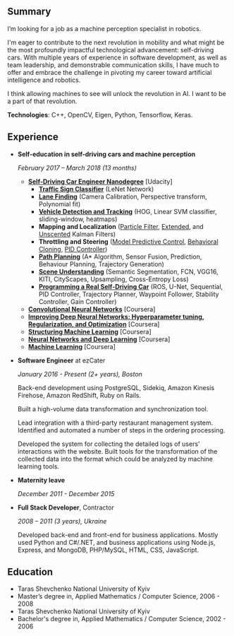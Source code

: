 ## Summary
I’m looking for a job as a machine perception specialist in robotics. 

I'm eager to contribute to the next revolution in mobility and what might be the most profoundly impactful technological advancement: self-driving cars. With multiple years of experience in software development, as well as team leadership, and demonstrable communication skills, I have much to offer and embrace the challenge in pivoting my career toward artificial intelligence and robotics. 

I think allowing machines to see will unlock the revolution in AI. I want to be a part of that revolution.

**Technologies**: C++, OpenCV, Eigen, Python, Tensorflow, Keras.
 
## Experience

* **Self-education in self-driving cars and machine perception**

    _February 2017 – March 2018 (13 months)_

    * **[Self-Driving Car Engineer 
      Nanodegree](https://www.udacity.com/course/self-driving-car-engineer-nanodegree--nd013)** [Udacity] 
       * **[Traffic Sign Classifier](https://github.com/ooleksyuk/carnd-traffic-sign-classifier-project#top)** 
         (LeNet Network)
       * **[Lane Finding](https://github.com/ooleksyuk/CarND-Advanced-Lane-Lines#top)** (Camera Calibration, Perspective transform, Polynomial fit)
       * **[Vehicle Detection and Tracking](https://github.com/ooleksyuk/CarND-Vehicle-Detection#top)** (HOG, Linear SVM classifier, sliding-window, heatmaps)
       * **Mapping  and Localization** ([Particle Filter](https://github.com/ooleksyuk/CarND-Kidnapped-Vehicle-Project#top), [Extended](https://github.com/ooleksyuk/CarND-Extended-Kalman-Filter-Project#top), and [Unscented](https://github.com/ooleksyuk/CarND-Unscented-Kalman-Filter-Project#top) Kalman Filters)
       * **Throttling and Steering** ([Model Predictive Control](https://github.com/ooleksyuk/CarND-MPC-Project#top), [Behavioral Cloning](https://github.com/ooleksyuk/CarND-Behavioral-Cloning-P3#top), [PID Controller](https://github.com/ooleksyuk/CarND-PID-Control-Project#top))
       * **[Path Planning](https://github.com/ooleksyuk/CarND-Path-Planning-Project#top)** (A* Algorithm, Sensor Fusion, Prediction, Behaviour Planning, Trajectory Generation)
       * **[Scene Understanding](https://github.com/ooleksyuk/CarND-Semantic-Segmentation#top)** (Semantic Segmentation, FCN, VGG16, KITI, CityScapes, Upsampling, Cross-Entropy Loss)
       * **[Programming a Real Self-Driving Car](https://github.com/ooleksyuk/CarND-Capstone#top)** (ROS, U-Net, Sequential, PID Controller, Trajectory Planner, Waypoint Follower, Stability Controller, Gain Controller)
   * **[Convolutional Neural Networks](https://www.coursera.org/learn/convolutional-neural-networks)** [Coursera] 
   * **[Improving Deep Neural Networks: Hyperparameter tuning, Regularization, and Optimization](https://www.coursera.org/learn/deep-neural-network)** [Coursera] 
   * **[Structuring Machine Learning](https://www.coursera.org/learn/machine-learning-projects)** [Coursera]
   * **[Neural Networks and Deep Learning](https://www.coursera.org/learn/neural-networks-deep-learning)** [Coursera] 
   * **[Machine Learning](https://www.coursera.org/learn/machine-learning)** [Coursera] 

* **Software Engineer** at ezCater

    _January 2016 -  Present (2+ years), Boston_

    Back-end development using PostgreSQL, Sidekiq, Amazon Kinesis Firehose, Amazon RedShift, Ruby on Rails.

    Built a high-volume data transformation and synchronization tool.

    Lead integration with a third-party restaurant management system. Identified and automated a number of 
    steps in the ordering processing.

    Developed the system for collecting the detailed logs of users’ interactions with the website. Built tools 
    for the transformation of the collected data into the format which could be analyzed by machine learning 
      tools.

* **Maternity leave**

    _December 2011 - December 2015_

* **Full Stack Developer**, Contractor

    _2008 – 2011 (3 years), Ukraine_

    Developed back-end and front-end for business applications. Mostly used Python and C#/.NET, and business 
    applications using Node.js, Express, and MongoDB, PHP/MySQL, HTML, CSS, JavaScript.
 
## Education
* Taras Shevchenko National University of Kyiv
* Master’s degree in, Applied Mathematics / Computer Science, 2006 - 2008
* Taras Shevchenko National University of Kyiv
* Bachelor's degree in, Applied Mathematics / Computer Science, 2002 - 2006
